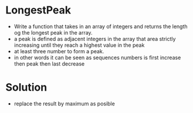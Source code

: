 # LongestPeak
- Write a function that takes in an array of integers and returns the length og the longest peak in the array.
- a peak is defined as adjacent integers in the array that area strictly increasing until they reach a highest value in the peak
- at least three number to form a peak.
- in other words it can be seen as sequences numbers is first increase then peak then last decrease 
# Solution 
- replace the result by maximum as posible
